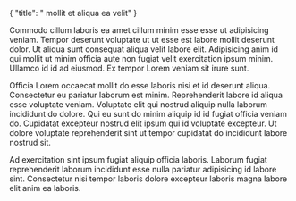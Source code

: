 {
  "title": " mollit et aliqua ea velit"
}

Commodo cillum laboris ea amet cillum minim esse esse ut adipisicing veniam. Tempor deserunt voluptate ut ut esse est labore mollit deserunt dolor. Ut aliqua sunt consequat aliqua velit labore elit. Adipisicing anim id qui mollit ut minim officia aute non fugiat velit exercitation ipsum minim. Ullamco id id ad eiusmod. Ex tempor Lorem veniam sit irure sunt.

Officia Lorem occaecat mollit do esse laboris nisi et id deserunt aliqua. Consectetur eu pariatur laborum est minim. Reprehenderit labore id aliqua esse voluptate veniam. Voluptate elit qui nostrud aliquip nulla laborum incididunt do dolore. Qui eu sunt do minim aliquip id id fugiat officia veniam do. Cupidatat excepteur nostrud elit ipsum qui id voluptate excepteur. Ut dolore voluptate reprehenderit sint ut tempor cupidatat do incididunt labore nostrud sit.

Ad exercitation sint ipsum fugiat aliquip officia laboris. Laborum fugiat reprehenderit laborum incididunt esse nulla pariatur adipisicing id labore sint. Consectetur nisi tempor laboris dolore excepteur laboris magna labore elit anim ea laboris.